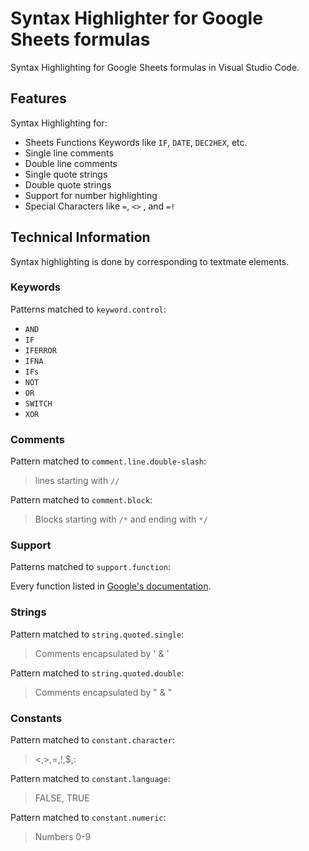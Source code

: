 # Syntax Highlighter for Google Sheets formulas

Syntax Highlighting for Google Sheets formulas in Visual Studio Code.

## Features

Syntax Highlighting for:
- Sheets Functions Keywords like `IF`, `DATE`, `DEC2HEX`, etc.
- Single line comments
- Double line comments
- Single quote strings
- Double quote strings
- Support for number highlighting
- Special Characters like `=`, `<>` , and `=!`

## Technical Information

Syntax highlighting is done by corresponding to textmate elements.

### Keywords

Patterns matched to `keyword.control`:
- `AND`
- `IF`
- `IFERROR`
- `IFNA`
- `IFs`
- `NOT`
- `OR`
- `SWITCH`
- `XOR`

### Comments

Pattern matched to `comment.line.double-slash`:

> lines starting with `//`

Pattern matched to `comment.block`:

> Blocks starting with `/*` and ending with `*/`

### Support

Patterns matched to `support.function`:

Every function listed in [Google's documentation](https://support.google.com/docs/table/25273?hl=en#).

### Strings

Pattern matched to `string.quoted.single`:

> Comments encapsulated by ' & '

Pattern matched to `string.quoted.double`:

> Comments encapsulated by " & "

### Constants

Pattern matched to `constant.character`:

> <,>,=,!,$,:

Pattern matched to `constant.language`:

> FALSE, TRUE

Pattern matched to `constant.numeric`:

> Numbers 0-9
